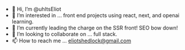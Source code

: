 - 👋 Hi, I’m @uhItsEliot
- 👀 I’m interested in ... front end projects using react, next, and openai learning.
- 🌱 I’m currently leading the charge on the SSR front! SEO bow down!
- 💞️ I’m looking to collaborate on ... full stack.
- 📫 How to reach me ... eliotshedlock@gmail.com

<!---
uhItsEliot/uhItsEliot is a ✨ special ✨ repository because its `README.md` (this file) appears on your GitHub profile.
You can click the Preview link to take a look at your changes.
--->
